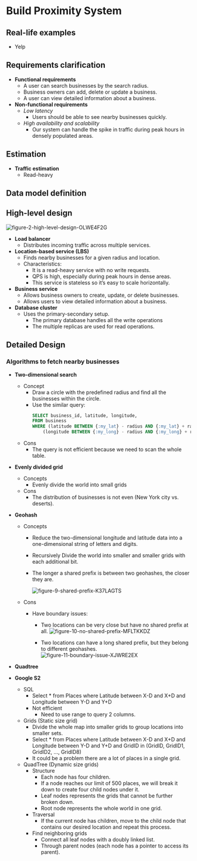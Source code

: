 # Build Proximity System

## Real-life examples
- Yelp

## Requirements clarification
- **Functional requirements**
   - A user can search businesses by the search radius.
   - Business owners can add, delete or update a business.
   - A user can view detailed information about a business.
- **Non-functional requirements**
   - *Low latency*
      - Users should be able to see nearby businesses quickly.
   - *High availability and scalability*
      - Our system can handle the spike in traffic during peak hours in densely populated areas.

## Estimation
- **Traffic estimation**
   - Read-heavy

## Data model definition
  
## High-level design

![figure-2-high-level-design-OLWE4F2G](https://github.com/wuyichen24/system-design-interview/assets/8989447/d8fd9d92-69b9-4417-b5f6-be9caebe6594)

- **Load balancer**
   - Distributes incoming traffic across multiple services.
- **Location-based service (LBS)**
   - Finds nearby businesses for a given radius and location.
   - Characteristics:
      - It is a read-heavy service with no write requests.
      - QPS is high, especially during peak hours in dense areas.
      - This service is stateless so it’s easy to scale horizontally.
- **Business service**
   - Allows business owners to create, update, or delete businesses.
   - Allows users to view detailed information about a business.
- **Database cluster**
   - Uses the primary-secondary setup.
      - The primary database handles all the write operations
      - The multiple replicas are used for read operations.

## Detailed Design
### Algorithms to fetch nearby businesses
- **Two-dimensional search**
   - Concept
      - Draw a circle with the predefined radius and find all the businesses within the circle.
      - Use the similar query:
        ```sql
        SELECT business_id, latitude, longitude,
        FROM business
        WHERE (latitude BETWEEN {:my_lat} - radius AND {:my_lat} + radius) AND
            (longitude BETWEEN {:my_long} - radius AND {:my_long} + radius)
        ```
   - Cons
      - The query is not efficient because we need to scan the whole table.
- **Evenly divided grid**
   - Concepts
      - Evenly divide the world into small grids
   - Cons
      - The distribution of businesses is not even (New York city vs. deserts).
- **Geohash**
   - Concepts
      - Reduce the two-dimensional longitude and latitude data into a one-dimensional string of letters and digits.
      - Recursively Divide the world into smaller and smaller grids with each additional bit.
      - The longer a shared prefix is between two geohashes, the closer they are.

        ![figure-9-shared-prefix-K37LAGTS](https://github.com/wuyichen24/system-design-interview/assets/8989447/6e2fbe1a-4422-47ce-8bac-177c6f4fb3e8)

   - Cons
      - Have boundary issues:
         - Two locations can be very close but have no shared prefix at all.
           ![figure-10-no-shared-prefix-MFLTKKDZ](https://github.com/wuyichen24/system-design-interview/assets/8989447/0d81854e-032c-4b84-bd4f-cc93cd1e6867)

         - Two locations can have a long shared prefix, but they belong to different geohashes.
           ![figure-11-boundary-issue-XJWRE2EX](https://github.com/wuyichen24/system-design-interview/assets/8989447/2a96dc01-08c2-46df-acc7-7cae180bbc6a)

- **Quadtree**
- **Google S2**
   - SQL
      - Select * from Places where Latitude between X-D and X+D and Longitude between Y-D and Y+D
      - Not efficient
         - Need to use range to query 2 columns.
   - Grids (Static size grid)
      - Divide the whole map into smaller grids to group locations into smaller sets.
      - Select * from Places where Latitude between X-D and X+D and Longitude between Y-D and Y+D and GridID in (GridID, GridID1, GridID2, ..., GridID8)
      - It could be a problem there are a lot of places in a single grid.
   - QuadTree (Dynamic size grids)
      - Structure
         - Each node has four children.
         - If a node reaches our limit of 500 places, we will break it down to create four child nodes under it.
         - Leaf nodes represents the grids that cannot be further broken down.
         - Root node represents the whole world in one grid.
      - Traversal
         - If the current node has children, move to the child node that contains our desired location and repeat this process.
      - Find neighboring grids
         - Connect all leaf nodes with a doubly linked list.
         - Through parent nodes (each node has a pointer to access its parent).


